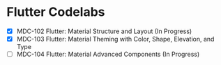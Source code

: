 # Flutter Codelabs

- [x] MDC-102 Flutter: Material Structure and Layout (In Progress)
- [x] MDC-103 Flutter: Material Theming with Color, Shape, Elevation, and Type
- [ ] MDC-104 Flutter: Material Advanced Components (In Progress)
